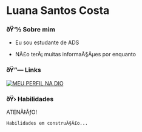 # Luana Santos Costa


### ðŸ‘½ Sobre mim
   - Eu sou estudante de ADS

   - NÃ£o terÃ¡ muitas informaÃ§Ãµes por enquanto 




### ðŸ”— Links

 [![MEU PERFIL NA DIO](https://camo.githubusercontent.com/5ab7a221b534e8c6760bed4666dc9ac930f63b9e2eeda14923af266b49543d27/68747470733a2f2f696d672e736869656c64732e696f2f62616467652f2d4d657525323050657266696c2532306e6125323044494f2d3330413344433f7374796c653d666f722d7468652d6261646765)](https://www.dio.me/users/luanasantoscosta101)


### ðŸ›  Habilidades

ATENÃ‡ÃƒO!

    Habilidades em construÃ§Ã£o...

